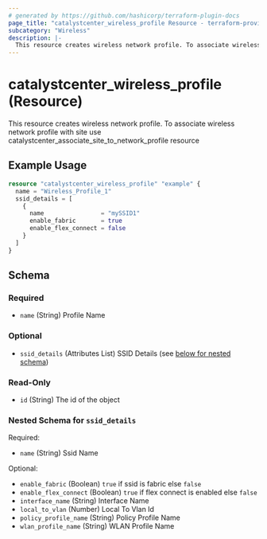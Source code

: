```yaml
---
# generated by https://github.com/hashicorp/terraform-plugin-docs
page_title: "catalystcenter_wireless_profile Resource - terraform-provider-catalystcenter"
subcategory: "Wireless"
description: |-
  This resource creates wireless network profile. To associate wireless network profile with site use catalystcenterassociatesitetonetwork_profile resource
---
```


# catalystcenter_wireless_profile (Resource)

This resource creates wireless network profile. To associate wireless network profile with site use catalystcenter_associate_site_to_network_profile resource

## Example Usage

```terraform
resource "catalystcenter_wireless_profile" "example" {
  name = "Wireless_Profile_1"
  ssid_details = [
    {
      name                = "mySSID1"
      enable_fabric       = true
      enable_flex_connect = false
    }
  ]
}
```

<!-- schema generated by tfplugindocs -->
## Schema

### Required

- `name` (String) Profile Name

### Optional

- `ssid_details` (Attributes List) SSID Details (see [below for nested schema](#nestedatt--ssid_details))

### Read-Only

- `id` (String) The id of the object

<a id="nestedatt--ssid_details"></a>
### Nested Schema for `ssid_details`

Required:

- `name` (String) Ssid Name

Optional:

- `enable_fabric` (Boolean) `true` if ssid is fabric else `false`
- `enable_flex_connect` (Boolean) `true` if flex connect is enabled else `false`
- `interface_name` (String) Interface Name
- `local_to_vlan` (Number) Local To Vlan Id
- `policy_profile_name` (String) Policy Profile Name
- `wlan_profile_name` (String) WLAN Profile Name
